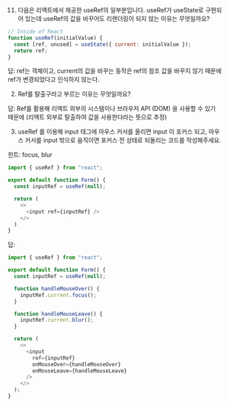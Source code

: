 11. 다음은 리액트에서 제공한 useRef의 일부분입니다. useRef가 useState로 구현되어 있는데 useRef의 값을 바꾸어도 리렌더링이 되지 않는 이유는 무엇일까요?

```js
// Inside of React
function useRef(initialValue) {
  const [ref, unused] = useState({ current: initialValue });
  return ref;
}
```

답: ref는 객체이고, current의 값을 바꾸는 동작은 ref의 참조 값을 바꾸지 않기 때문에 ref가 변경되었다고 인식하지 않는다.

2. Ref를 탈출구라고 부르는 이유는 무엇일까요?

답: Ref를 활용해 리액트 외부의 시스템이나 브라우저 API (DOM) 을 사용할 수 있기 때문에 (리액트 외부로 탈출하여 값을 사용한다라는 뜻으로 추정)

3. useRef 를 이용해 input 태그에 마우스 커서를 올리면 input 이 포커스 되고, 마우스 커서를 input 밖으로 움직이면 포커스 전 상태로 되돌리는 코드를 작성해주세요.

힌트: focus, blur

```js
import { useRef } from "react";

export default function Form() {
  const inputRef = useRef(null);

  return (
    <>
      <input ref={inputRef} />
    </>
  )
}
```

답:

```js
import { useRef } from "react";

export default function Form() {
  const inputRef = useRef(null);

  function handleMouseOver() {
    inputRef.current.focus();
  }

  function handleMouseLeave() {
    inputRef.current.blur();
  }

  return (
    <>
      <input
        ref={inputRef}
        onMouseOver={handleMouseOver}
        onMouseLeave={handleMouseLeave}
      />
    </>
  );
}
```
